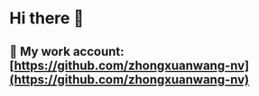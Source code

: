 # Hi there 👋

## 🔭 My work account: [https://github.com/zhongxuanwang-nv](https://github.com/zhongxuanwang-nv)

<!--
**ZhongxuanWang/zhongxuanwang** is a ✨ _special_ ✨ repository because its `README.md` (this file) appears on your GitHub profile.

Here are some ideas to get you started:

- 🔭 I’m currently working on ...
- 🌱 I’m currently learning ...
- 👯 I’m looking to collaborate on ...
- 🤔 I’m looking for help with ...
- 💬 Ask me about ...
- 📫 How to reach me: ...
- 😄 Pronouns: ...
- ⚡ Fun fact: ...
-->
